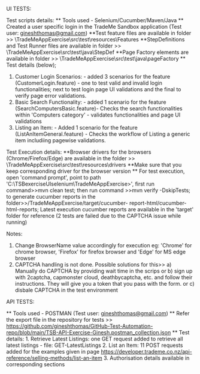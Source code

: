 UI TESTS:

Test scripts details:
** Tools used - Selenium/Cucumber/Maven/Java
** Created a user specific login in the TradeMe Sandbox application (Test user: gineshthomas@gmail.com)
**Test feature files are available in folder >> \TradeMeAppExercise\src\test\resources\Features
**StepDefinitions and Test Runner files are available in folder >> \TradeMeAppExercise\src\test\java\StepDef
**Page Factory elements are available in folder >> \TradeMeAppExercise\src\test\java\pageFactory
** Test details (below); 
   1. Customer Login Scenarios: - added 3 scenarios for the feature (CustomerLogin.feature) - one to test valid and invalid login functionalities; next to test login page UI validations and the final to verify page error validations.
   2. Basic Search Functionality: - added 1 scenario for the feature (SearchComputersBasic.feature)- Checks the search functionalities within 'Computers category' - validates functionalities and page UI validations
   3. Listing an Item: - Added 1 scenario for the feature (ListAnItemGeneral.feature) - Checks the workflow of Listing a generic item includiing pagewise validations.  

Test Execution details:
**Browser drivers for the browsers (Chrome/Firefox/Edge) are available in the folder >> \TradeMeAppExercise\src\test\resources\drivers
**Make sure that you keep corresponding driver for the browser version
** For test execution, open 'command prompt', point to path 'C:\TSBexerciseUIselenium\TradeMeAppExercise>', 
   first run command>>mvn clean test; then run command >>mvn verify -DskipTests; to generate cucumber reports in the folder>>/TradeMeAppExercise/target/cucumber- 
   report-html/cucumber-html-reports; Latest execution cucumber reports are available in the 'target' folder for reference (2 tests are failed due to the CAPTCHA 
   issue while running)

Notes:
1. Change BrowserName value accordingly for execution eg: 'Chrome' for chrome browser, 'Firefox' for firefox browser and 'Edge' for MS edge browser
2. CAPTCHA handling is not done. Possible solutions for this>> a) Manually do CAPTCHA by providing wait time in the scrips or b) sign up with 2captcha, capmonster cloud, deathbycaptcha, etc. and follow their instructions. They will give you a token that you pass with the form. or c) disbale CAPTCHA in the test environment

API TESTS:

** Tools used - POSTMAN (Test user: gineshthomas@gmail.com)
** Refer the export file in the repository for tests >> https://github.com/gineshthomas/GitHub-Test-Automation-repo/blob/main/TSB-API-Exercise-Ginesh.postman_collection.json
** Test details:
    1. Retrieve Latest Listings: one GET request added to retrieve all latest listings - file: GET-LatestListings
    2. List an Item: 11 POST requests added for the examples given in page https://developer.trademe.co.nz/api-reference/selling-methods/list-an-item
    3. Authorisation details available in corresponding sections
   

